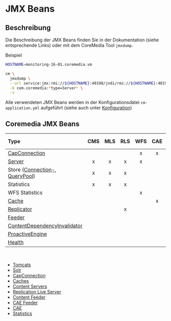 # JMX Beans

## Beschreibung

Die Beschreibung der JMX Beans finden Sie in der Dokumentation (siehe entsprechende Links) oder mit dem CoreMedia Tool `jmxdump`.

Beispiel
```bash
HOSTNAME=monitoring-16-01.coremedia.vm

cm \
  jmxdump \
  --url service:jmx:rmi://${HOSTNAME}:40198/jndi/rmi://${HOSTNAME}:40199/jmxrmi \
  -b com.coremedia:*type=Server* \
  -v
```

Alle verwendeten JMX Beans werden in der Konfigurationsdatei `cm-application.yml` aufgeführt (siehe auch unter [Konfiguration](./konfiguration.md))



## Coremedia JMX Beans


| Type                           | CMS | MLS | RLS | WFS | CAE | Studio | Elastic-Worker | User-Changes | Content-Feeder | CAE-Feeder | Adobe-Drive |
| :----------------------------- | :---: | :---: | :---: | :---: | :---: | :---: | :---: | :---: | :---: | :---: | :---: |
| [CapConnection](./jmx/capconnection.md)                  |    |    |    | x  | x  | x | x | x |   |   | x |
| [Server](./jmx/content-servers.md#Server)                         | x  | x  | x  | x  |    |   |   |   |   |   |   |
| Store ([Connection-](./jmx/content-servers.md#ConnectionPool), [QueryPool](./jmx/content-servers.md#QueryPool)) | x  | x  | x  |    |    |   |   |   |   |   |   |
| Statistics                     | x  | x  | x  |    |    |   |   |   |   |   |   |
| WFS Statistics                 |    |    |    | x  |    |   |   |   |   |   |   |
| [Cache](./jmx/caches.md)                          |    |    |    |    | x  |   |   |   |   |   |   |
| [Replicator](./jmx/replication-live-server.md)                     |    |    | x  |    |    |   |   |   |   |   |   |
| [Feeder](./jmx/content-feeder.md)                         |    |    |    |    |    |   |   |   | x |   |   |
| [ContentDependencyInvalidator](./jmx/caefeeder.md#ContentDependencyInvalidator)   |    |    |    |    |    |   |   |   |   | x |   |
| [ProactiveEngine](./jmx/caefeeder.md#ContentDependencyInvalidator)                |    |    |    |    |    |   |   |   |   | x |   |
| [Health](./jmx/caefeeder.md#Health)                         |    |    |    |    |    |   |   |   |   | x |   |

<br>

- [Tomcats](./jmx/tomcat.md)
- [Solr](./jmx/solr.md)
- [CapConnection](./jmx/capconnection.md)
- [Caches](./jmx/caches.md)
- [Content Servers](./jmx/content-servers.md)
- [Replication Live Server](./jmx/replication-live-server.md)
- [Content Feeder](./jmx/content-feeder.md)
- [CAE Feeder](./jmx/caefeeder.md)
- [CAE](./jmx/cae)
- [Statistics](./jmx/statistics.md)

